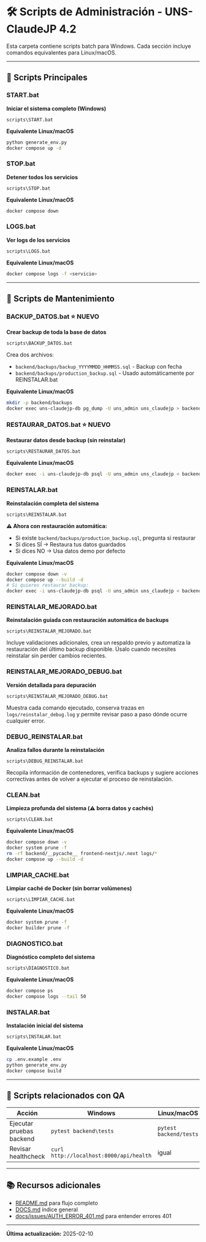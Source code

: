 # 🛠️ Scripts de Administración - UNS-ClaudeJP 4.2

Esta carpeta contiene scripts batch para Windows. Cada sección incluye comandos equivalentes para Linux/macOS.

---

## 🚀 Scripts Principales

### START.bat
**Iniciar el sistema completo (Windows)**

```batch
scripts\START.bat
```

**Equivalente Linux/macOS**

```bash
python generate_env.py
docker compose up -d
```

### STOP.bat
**Detener todos los servicios**

```batch
scripts\STOP.bat
```

**Equivalente Linux/macOS**

```bash
docker compose down
```

### LOGS.bat
**Ver logs de los servicios**

```batch
scripts\LOGS.bat
```

**Equivalente Linux/macOS**

```bash
docker compose logs -f <servicio>
```

---

## 🔧 Scripts de Mantenimiento

### BACKUP_DATOS.bat ⭐ NUEVO
**Crear backup de toda la base de datos**

```batch
scripts\BACKUP_DATOS.bat
```

Crea dos archivos:
- `backend/backups/backup_YYYYMMDD_HHMMSS.sql` - Backup con fecha
- `backend/backups/production_backup.sql` - Usado automáticamente por REINSTALAR.bat

**Equivalente Linux/macOS**

```bash
mkdir -p backend/backups
docker exec uns-claudejp-db pg_dump -U uns_admin uns_claudejp > backend/backups/production_backup.sql
```

### RESTAURAR_DATOS.bat ⭐ NUEVO
**Restaurar datos desde backup (sin reinstalar)**

```batch
scripts\RESTAURAR_DATOS.bat
```

**Equivalente Linux/macOS**

```bash
docker exec -i uns-claudejp-db psql -U uns_admin uns_claudejp < backend/backups/production_backup.sql
```

### REINSTALAR.bat
**Reinstalación completa del sistema**

```batch
scripts\REINSTALAR.bat
```

**⚠️ Ahora con restauración automática:**
- Si existe `backend/backups/production_backup.sql`, pregunta si restaurar
- Si dices SÍ → Restaura tus datos guardados
- Si dices NO → Usa datos demo por defecto

**Equivalente Linux/macOS**

```bash
docker compose down -v
docker compose up --build -d
# Si quieres restaurar backup:
docker exec -i uns-claudejp-db psql -U uns_admin uns_claudejp < backend/backups/production_backup.sql
```

### REINSTALAR_MEJORADO.bat
**Reinstalación guiada con restauración automática de backups**

```batch
scripts\REINSTALAR_MEJORADO.bat
```

Incluye validaciones adicionales, crea un respaldo previo y automatiza la restauración del último
backup disponible. Úsalo cuando necesites reinstalar sin perder cambios recientes.

### REINSTALAR_MEJORADO_DEBUG.bat
**Versión detallada para depuración**

```batch
scripts\REINSTALAR_MEJORADO_DEBUG.bat
```

Muestra cada comando ejecutado, conserva trazas en `logs/reinstalar_debug.log` y permite revisar
paso a paso dónde ocurre cualquier error.

### DEBUG_REINSTALAR.bat
**Analiza fallos durante la reinstalación**

```batch
scripts\DEBUG_REINSTALAR.bat
```

Recopila información de contenedores, verifica backups y sugiere acciones correctivas antes de
volver a ejecutar el proceso de reinstalación.

### CLEAN.bat
**Limpieza profunda del sistema (⚠️ borra datos y cachés)**

```batch
scripts\CLEAN.bat
```

**Equivalente Linux/macOS**

```bash
docker compose down -v
docker system prune -f
rm -rf backend/__pycache__ frontend-nextjs/.next logs/*
docker compose up --build -d
```

### LIMPIAR_CACHE.bat
**Limpiar caché de Docker (sin borrar volúmenes)**

```batch
scripts\LIMPIAR_CACHE.bat
```

**Equivalente Linux/macOS**

```bash
docker system prune -f
docker builder prune -f
```

### DIAGNOSTICO.bat
**Diagnóstico completo del sistema**

```batch
scripts\DIAGNOSTICO.bat
```

**Equivalente Linux/macOS**

```bash
docker compose ps
docker compose logs --tail 50
```

### INSTALAR.bat
**Instalación inicial del sistema**

```batch
scripts\INSTALAR.bat
```

**Equivalente Linux/macOS**

```bash
cp .env.example .env
python generate_env.py
docker compose build
```

---

## 🧪 Scripts relacionados con QA

| Acción | Windows | Linux/macOS |
|--------|---------|-------------|
| Ejecutar pruebas backend | `pytest backend\tests` | `pytest backend/tests` |
| Revisar healthcheck | `curl http://localhost:8000/api/health` | igual |

---

## 📚 Recursos adicionales

- [README.md](../README.md) para flujo completo
- [DOCS.md](../DOCS.md) índice general
- [docs/issues/AUTH_ERROR_401.md](../docs/issues/AUTH_ERROR_401.md) para entender errores 401

---

**Última actualización:** 2025-02-10
